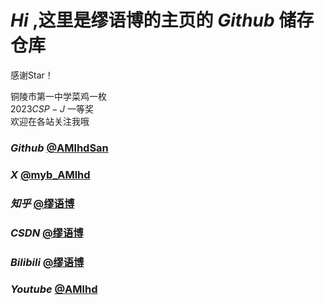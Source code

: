 #  $Hi$ ,这里是缪语博的主页的 $Github$ 储存仓库

感谢Star！

铜陵市第一中学菜鸡一枚 \
 $2023CSP-J$ 一等奖 \
欢迎在各站关注我哦

### $Github$ [@AMlhdSan](https://github.com/AMlhdSan)
### $X$ [@myb_AMlhd](https://x.com/myb_AMlhd) 
### $知乎$ [@缪语博](https://www.zhihu.com/people/50-15-97-52-51)
### $CSDN$ [@缪语博](https://blog.csdn.net/MYB20091111)
### $Bilibili$ [@缪语博](https://space.bilibili.com/1197495893)
### $Youtube$ [@AMlhd](https://www.youtube.com/@AMlhd)
